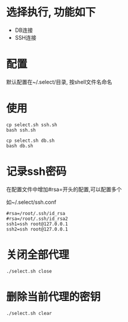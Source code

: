 # 选择执行, 功能如下

* DB连接
* SSH连接

# 配置

默认配置在~/.select/目录, 按shell文件名命名

# 使用
```
cp select.sh ssh.sh
bash ssh.sh

cp select.sh db.sh
bash db.sh
```

# 记录ssh密码

在配置文件中增加#rsa=开头的配置,可以配置多个

如~/.select/ssh.conf
```
#rsa=/root/.ssh/id_rsa
#rsa=/root/.ssh/id_rsa2
ssh1=ssh root@127.0.0.1
ssh2=ssh root@127.0.0.1
```

# 关闭全部代理
```
./select.sh close
```

# 删除当前代理的密钥
```
./select.sh clear
```
